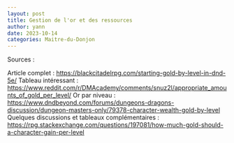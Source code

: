 ```yaml
---
layout: post
title: Gestion de l'or et des ressources
author: yann
date: 2023-10-14
categories: Maitre-du-Donjon
---
```


Sources :

Article complet : https://blackcitadelrpg.com/starting-gold-by-level-in-dnd-5e/
Tableau intéressant : https://www.reddit.com/r/DMAcademy/comments/snuz2l/appropriate_amounts_of_gold_per_level/
Or par niveau : https://www.dndbeyond.com/forums/dungeons-dragons-discussion/dungeon-masters-only/79378-character-wealth-gold-by-level
Quelques discussions et tableaux complémentaires : https://rpg.stackexchange.com/questions/197081/how-much-gold-should-a-character-gain-per-level


